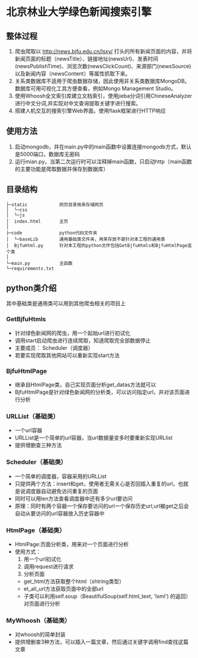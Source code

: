 # 北京林业大学绿色新闻搜索引擎

## 整体过程
1. 爬虫爬取以 http://news.bjfu.edu.cn/lsxy/ 打头的所有新闻页面的内容，并将新闻页面的标题（newsTitle）、链接地址(newsUrl)、发表时间(newsPublishTime)、浏览次数(newsClickCount)、来源部门(newsSource)以及新闻内容（newsContent）等属性抓取下来。
2. 关系类数据库不适用于爬虫数据存储，因此使用非关系类数据库MongoDB。数据库可用可视化工具方便查看，例如Mongo Management Studio。
3. 使用Whoosh全文索引库建立文档索引，使用jieba分词引用ChineseAnalyzer进行中文分词,并实现对中文查询提取关键字进行搜索。
4. 搭建人机交互的搜索引擎Web界面。使用flask框架进行HTTP响应

## 使用方法
1. 启动mongodb，并在main.py中的main函数中设置连接mongodb方式，默认是5000端口，数据库无密码
2. 运行mian.py，当第二次运行时可以注释掉main函数，只启动http（main函数的主要功能是爬取数据并保存到数据库）

## 目录结构
```
├─static            网页目录用来存储网页
│  └─css
│  └─js
│  index.html       主页
│  
├─code              python代码文件夹
│  └─baseLib        通用基础类文件夹，用来存放不是针对本工程的通用类
│  BjfuHtml.py      针对本工程的python文件包括GetBjfuHtmls和BjfuHtmlPage连个类
│
└─main.py           主函数
└─requirements.txt
```
## python类介绍
其中基础类是通用类可以用到其他爬虫相关的项目上

### GetBjfuHtmls
- 针对绿色新闻网的爬虫，用一个起始url进行初试化
- 调用start启动爬虫进行连续爬取，知道爬取完全部数据停止
- 主要成员： Scheduler（调度器）
- 若要实现爬取其他网站可以重新实现start方法

### BjfuHtmlPage
- 继承自HtmlPage类，自己实现页面分析get_datas方法就可以
- BjfuHtmlPage是针对绿色新闻网的分析类，可以访问指定url，并对该页面进行分析

### URLList（基础类）
- 一个url容器
- URLList是一个简单的url容器，当url数据量变多时要重新实现URLlist
- 提供增删查三种方法

### Scheduler（基础类）
- 一个简单的调度器，容器采用的URLList
- 只提供两个方法：insert和get，使用者无需关心是否回插入重复的url，也就是说调度器自动避免访问重复的页面
- 同时可以用len方法查看调度器中还有多少url要访问
- 原理：同时有两个容器一个保存要访问的url一个保存历史url,url被get之后会自动从要访问的url容器放入历史容器中

### HtmlPage（基础类）
- HtmlPage:页面分析类，用来对一个页面进行分析
- 使用方式：
    1. 用一个url初试化
    2. 调用request进行请求
    3. 分析页面
    - get_html方法获取整个html（shtring类型）
    - et_all_url方法获取页面中的全部url
    - 子类可以利用self.soup（BeautifulSoup(self.html_text, 'lxml') 的返回）对页面进行分析
    
### MyWhoosh（基础类）
- 对whoosh的简单封装
- 提供增删查3种方法，可以插入一篇文章，然后通过关键字调用find查找这篇文章

